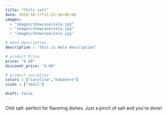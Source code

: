 ```yaml
---
title: "Chili salt"
date: 2019-10-17T11:22:16+06:00
images: 
  - "images/showcase/sale.jpg"
  - "images/showcase/sale.jpg"
  - "images/showcase/sale.jpg"

# meta description
description : "this is meta description"

# product Price
price: "4.50"
discount_price: "4.00"

# product variation
colors : ["carolina","habanero"]
sizes : ["small"]

draft: false
---
```


Chili salt: perfect for flavoring dishes. Just a pinch of salt and you're done!